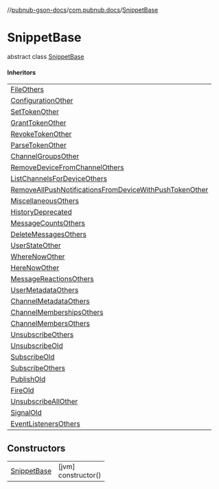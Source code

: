 //[pubnub-gson-docs](../../../index.md)/[com.pubnub.docs](../index.md)/[SnippetBase](index.md)

# SnippetBase

abstract class [SnippetBase](index.md)

#### Inheritors

| |
|---|
| [FileOthers](../../com.pubnub.docs.fileSharing/-file-others/index.md) |
| [ConfigurationOther](../../com.pubnub.docs.configuration/-configuration-other/index.md) |
| [SetTokenOther](../../com.pubnub.docs.accessManager/-set-token-other/index.md) |
| [GrantTokenOther](../../com.pubnub.docs.accessManager/-grant-token-other/index.md) |
| [RevokeTokenOther](../../com.pubnub.docs.accessManager/-revoke-token-other/index.md) |
| [ParseTokenOther](../../com.pubnub.docs.accessManager/-parse-token-other/index.md) |
| [ChannelGroupsOther](../../com.pubnub.docs.channelGroups/-channel-groups-other/index.md) |
| [RemoveDeviceFromChannelOthers](../../com.pubnub.docs.mobilePush/-remove-device-from-channel-others/index.md) |
| [ListChannelsForDeviceOthers](../../com.pubnub.docs.mobilePush/-list-channels-for-device-others/index.md) |
| [RemoveAllPushNotificationsFromDeviceWithPushTokenOther](../../com.pubnub.docs.mobilePush/-remove-all-push-notifications-from-device-with-push-token-other/index.md) |
| [MiscellaneousOthers](../../com.pubnub.docs.miscellaneous/-miscellaneous-others/index.md) |
| [HistoryDeprecated](../../com.pubnub.docs.messagePersistence/-history-deprecated/index.md) |
| [MessageCountsOthers](../../com.pubnub.docs.messagePersistence/-message-counts-others/index.md) |
| [DeleteMessagesOthers](../../com.pubnub.docs.messagePersistence/-delete-messages-others/index.md) |
| [UserStateOther](../../com.pubnub.docs.presence/-user-state-other/index.md) |
| [WhereNowOther](../../com.pubnub.docs.presence/-where-now-other/index.md) |
| [HereNowOther](../../com.pubnub.docs.presence/-here-now-other/index.md) |
| [MessageReactionsOthers](../../com.pubnub.docs.messageReactions/-message-reactions-others/index.md) |
| [UserMetadataOthers](../../com.pubnub.docs.appContext/-user-metadata-others/index.md) |
| [ChannelMetadataOthers](../../com.pubnub.docs.appContext/-channel-metadata-others/index.md) |
| [ChannelMembershipsOthers](../../com.pubnub.docs.appContext/-channel-memberships-others/index.md) |
| [ChannelMembersOthers](../../com.pubnub.docs.appContext/-channel-members-others/index.md) |
| [UnsubscribeOthers](../../com.pubnub.docs.publishAndSubscribe.unsubscribe/-unsubscribe-others/index.md) |
| [UnsubscribeOld](../../com.pubnub.docs.publishAndSubscribe.unsubscribe/-unsubscribe-old/index.md) |
| [SubscribeOld](../../com.pubnub.docs.publishAndSubscribe.subscribe/-subscribe-old/index.md) |
| [SubscribeOthers](../../com.pubnub.docs.publishAndSubscribe.subscribe/-subscribe-others/index.md) |
| [PublishOld](../../com.pubnub.docs.publishAndSubscribe.publish/-publish-old/index.md) |
| [FireOld](../../com.pubnub.docs.publishAndSubscribe.fire/-fire-old/index.md) |
| [UnsubscribeAllOther](../../com.pubnub.docs.publishAndSubscribe.unsubscribeAll/-unsubscribe-all-other/index.md) |
| [SignalOld](../../com.pubnub.docs.publishAndSubscribe.signal/-signal-old/index.md) |
| [EventListenersOthers](../../com.pubnub.docs.publishAndSubscribe.eventListener/-event-listeners-others/index.md) |

## Constructors

| | |
|---|---|
| [SnippetBase](-snippet-base.md) | [jvm]<br>constructor() |
